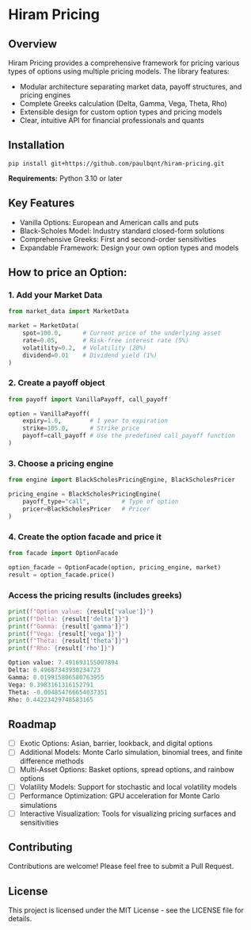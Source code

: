 # Hiram Pricing

## Overview

Hiram Pricing provides a comprehensive framework for pricing various types of options using multiple pricing models. The library features:

- Modular architecture separating market data, payoff structures, and pricing engines
- Complete Greeks calculation (Delta, Gamma, Vega, Theta, Rho)
- Extensible design for custom option types and pricing models
- Clear, intuitive API for financial professionals and quants

## Installation

```shell
pip install git+https://github.com/paulbqnt/hiram-pricing.git
```
**Requirements:** Python 3.10 or later 


## Key Features

- Vanilla Options: European and American calls and puts
- Black-Scholes Model: Industry standard closed-form solutions
- Comprehensive Greeks: First and second-order sensitivities
- Expandable Framework: Design your own option types and models




## How to price an Option:

### 1. Add your Market Data

```python
from market_data import MarketData

market = MarketData(
    spot=100.0,      # Current price of the underlying asset
    rate=0.05,       # Risk-free interest rate (5%)
    volatility=0.2,  # Volatility (20%)
    dividend=0.01    # Dividend yield (1%)
)
```

### 2. Create a payoff object

```python
from payoff import VanillaPayoff, call_payoff

option = VanillaPayoff(
    expiry=1.0,        # 1 year to expiration
    strike=105.0,      # Strike price
    payoff=call_payoff # Use the predefined call_payoff function
)
```

### 3. Choose a pricing engine

```python
from engine import BlackScholesPricingEngine, BlackScholesPricer

pricing_engine = BlackScholesPricingEngine(
    payoff_type="call",         # Type of option
    pricer=BlackScholesPricer   # Pricer
)
```

### 4. Create the option facade and price it

```python
from facade import OptionFacade

option_facade = OptionFacade(option, pricing_engine, market)
result = option_facade.price()
```

### Access the pricing results (includes greeks)


```python
print(f"Option value: {result['value']}")
print(f"Delta: {result['delta']}")
print(f"Gamma: {result['gamma']}")
print(f"Vega: {result['vega']}")
print(f"Theta: {result['theta']}")
print(f"Rho: {result['rho']}")

Option value: 7.491693155007894
Delta: 0.49687343930234723
Gamma: 0.019915806580763955
Vega: 0.3983161316152791
Theta: -0.004854766654037351
Rho: 0.44223429748583165
```

## Roadmap
- [ ] Exotic Options: Asian, barrier, lookback, and digital options
- [ ] Additional Models: Monte Carlo simulation, binomial trees, and finite difference methods
- [ ] Multi-Asset Options: Basket options, spread options, and rainbow options
- [ ] Volatility Models: Support for stochastic and local volatility models
- [ ] Performance Optimization: GPU acceleration for Monte Carlo simulations
- [ ] Interactive Visualization: Tools for visualizing pricing surfaces and sensitivities

## Contributing

Contributions are welcome! Please feel free to submit a Pull Request.

## License

This project is licensed under the MIT License - see the LICENSE file for details.




